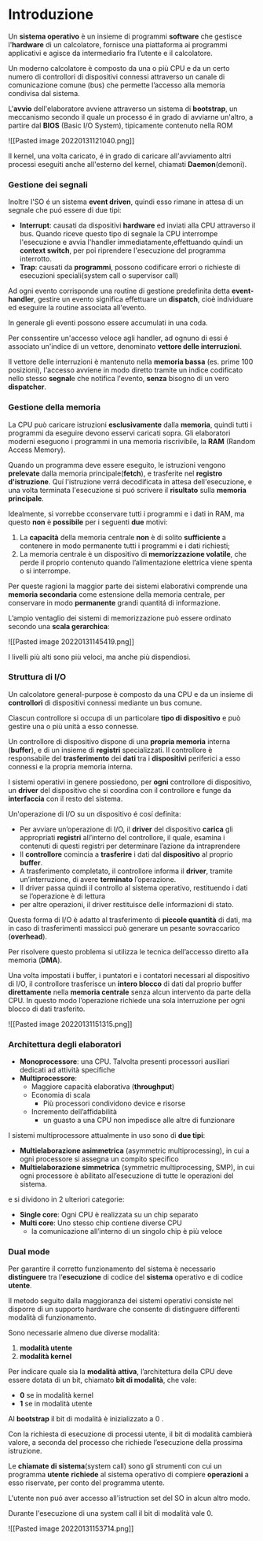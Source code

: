 # Introduzione
Un **sistema operativo** è un insieme di programmi **software** che gestisce l'**hardware** di un calcolatore, fornisce una piattaforma ai programmi applicativi e agisce da intermediario fra l’utente e il calcolatore.

Un moderno calcolatore  è composto da una o più CPU e da un certo numero di controllori di dispositivi connessi attraverso un canale di comunicazione comune (bus) che permette l’accesso alla memoria condivisa dal sistema.

L'**avvio** dell'elaboratore avviene attraverso un sistema di **bootstrap**, un meccanismo secondo il quale un processo é in grado di avviarne un'altro, a partire dal **BIOS** (Basic I/O System), tipicamente contenuto nella ROM

![[Pasted image 20220131121040.png]]

Il kernel, una volta caricato, é in grado di caricare all'avviamento altri processi eseguiti anche all'esterno del kernel, chiamati **Daemon**(demoni).

### Gestione dei segnali

Inoltre l'SO é un sistema **event driven**, quindi esso rimane in attesa di un segnale che puó essere di due tipi:
- **Interrupt**: causati da dispositivi **hardware** ed inviati alla CPU attraverso il bus. Quando riceve questo tipo di segnale la CPU interrompe l'esecuzione e avvia l'handler immediatamente,effettuando quindi un **context switch**, per poi riprendere l'esecuzione del programma interrotto.
- **Trap**: causati da **programmi**, possono codificare errori o richieste di esecuzioni speciali(system call o supervisor call)

Ad ogni evento corrisponde una routine di gestione predefinita detta **event-handler**, gestire un evento significa effettuare un **dispatch**, cioè individuare ed eseguire la routine associata all'evento.

In generale gli eventi possono essere accumulati in una coda.

Per conssentire un'accesso veloce agli handler, ad ognuno di essi é associato un'indice di un vettore, denominato **vettore delle interruzioni**.

Il vettore delle interruzioni è mantenuto nella **memoria bassa** (es. prime 100 posizioni), l'accesso avviene in modo diretto tramite un indice codificato nello stesso **segnal**e che notifica l'evento, **senza** bisogno di un vero **dispatcher**.

### Gestione della memoria
La CPU può caricare istruzioni **esclusivamente** dalla **memoria**, quindi tutti i programmi da eseguire devono esservi caricati sopra. Gli elaboratori moderni eseguono i programmi in una memoria riscrivibile, la **RAM** (Random Access Memory).

Quando un programma deve essere eseguito, le istruzioni vengono **prelevate** dalla memoria principale(**fetch**), e trasferite nel **registro d'istruzione**. Quí l'istruzione verrá decodificata in attesa dell'esecuzione, e una volta terminata l'esecuzione si puó scrivere il **risultato** sulla **memoria principale**.

Idealmente, si vorrebbe cconservare tutti i programmi e i dati in RAM, ma questo **non** è **possibile** per i seguenti **due** motivi: 
1. La **capacità** della memoria centrale **non** è di solito **sufficiente** a contenere in modo permanente tutti i programmi e i dati richiesti; 
2. La memoria centrale è un dispositivo di **memorizzazione volatile**, che perde il proprio contenuto quando l’alimentazione elettrica viene spenta o si interrompe.

Per queste ragioni la maggior parte dei sistemi elaborativi comprende una **memoria secondaria** come estensione della memoria centrale, per conservare in modo **permanente** grandi quantitá di informazione.

L’ampio ventaglio dei sistemi di memorizzazione può essere ordinato secondo una **scala gerarchica**:

![[Pasted image 20220131145419.png]]

I livelli più alti sono più veloci, ma anche più dispendiosi.

### Struttura di I/O
Un calcolatore general-purpose è composto da una CPU e da un insieme di **controllori** di dispositivi connessi mediante un bus comune.

Ciascun controllore si occupa di un particolare **tipo di dispositivo** e può gestire una o più unità a esso connesse.

Un controllore di dispositivo dispone di una **propria memoria** interna (**buffer**), e di un insieme di **registri** specializzati. Il controllore è responsabile del **trasferimento** dei **dati** tra i **dispositivi** periferici a esso connessi e la propria memoria interna.

I sistemi operativi in genere possiedono, per **ogni** controllore di dispositivo, un **driver** del dispositivo che si coordina con il controllore e funge da **interfaccia** con il resto del sistema.

Un'operazione di I/O su un dispositivo é cosí definita:
- Per avviare un’operazione di I/O, il **driver** del dispositivo **carica** gli appropriati **registri** all’interno del controllore, il quale, esamina i contenuti di questi registri per determinare l’azione da intraprendere 
-  Il **controllore** comincia a **trasferire** i dati dal **dispositivo** al proprio **buffer**. 
-  A trasferimento completato, il controllore informa il **driver**, tramite un’interruzione, di avere **terminato** l’operazione. 
-  Il driver passa quindi il controllo al sistema operativo, restituendo i dati  se l’operazione è di lettura
-   per altre operazioni, il driver restituisce delle informazioni di stato.

Questa forma di I/O è adatto al trasferimento di **piccole quantità** di dati, ma in caso di trasferimenti massicci può generare un pesante sovraccarico (**overhead**).

Per risolvere questo problema si utilizza le tecnica dell’accesso diretto alla memoria (**DMA**). 

Una volta impostati i buffer, i puntatori e i contatori necessari al dispositivo di I/O, il controllore trasferisce un **intero blocco** di dati dal proprio buffer **direttamente** nella **memoria centrale** senza alcun intervento da parte della CPU. In questo modo l’operazione richiede una sola interruzione per ogni blocco di dati trasferito.

![[Pasted image 20220131151315.png]]

### Architettura degli elaboratori
- **Monoprocessore**: una CPU. Talvolta presenti processori ausiliari dedicati ad attività specifiche
- **Multiprocessore**:
	- Maggiore capacità elaborativa (**throughput**)
	- Economia di scala
		- Più processori condividono device e risorse
	- Incremento dell’affidabilità
		- un guasto a una CPU non impedisce alle altre di funzionare

I sistemi multiprocessore attualmente in uso sono di **due tipi**:
- **Multielaborazione asimmetrica** (asymmetric multiprocessing), in cui a ogni processore si assegna un compito specifico
- **Multielaborazione simmetrica** (symmetric multiprocessing, SMP), in cui ogni processore è abilitato all’esecuzione di tutte le operazioni del sistema.

e si dividono in 2 ulteriori categorie:
- **Single core**: Ogni CPU è realizzata su un chip separato 
- **Multi core**: Uno stesso chip contiene diverse CPU 
	- la comunicazione all’interno di un singolo chip è più veloce

### Dual mode
Per garantire il corretto funzionamento del sistema è necessario **distinguere** tra l’**esecuzione** di codice del **sistema** operativo e di codice **utente**. 

Il metodo seguito dalla maggioranza dei sistemi operativi consiste nel disporre di un supporto hardware che consente di distinguere differenti modalità di funzionamento.

Sono necessarie almeno due diverse modalità: 
1. **modalità utente** 
2. **modalità kernel**

Per indicare quale sia la **modalità attiva**, l’architettura della CPU deve essere dotata di un bit, chiamato **bit di modalità**, che vale:
- **0** se in modalità kernel 
-  **1** se in modalità utente

Al **bootstrap** il bit di modalità è inizializzato a 0 .

Con la richiesta di esecuzione di processi utente, il bit di modalità cambierà valore, a seconda del processo che richiede l’esecuzione della prossima istruzione.

Le **chiamate di sistema**(system call) sono gli strumenti con cui un programma **utente** **richiede** al sistema operativo di compiere **operazioni** a esso riservate, per conto del programma utente.

L'utente non puó aver accesso all'istruction set del SO in alcun altro modo.

Durante l'esecuzione di una system call il bit di modalità vale 0.

![[Pasted image 20220131153714.png]]
